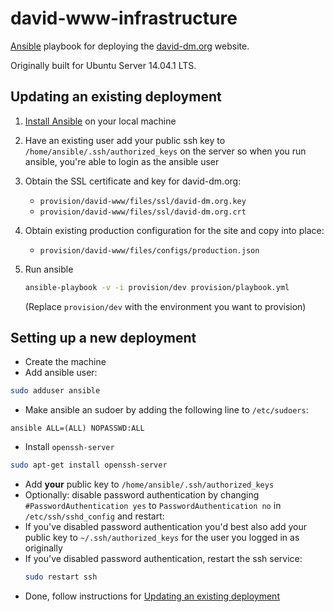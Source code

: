# david-www-infrastructure

[Ansible](http://www.ansible.com/) playbook for deploying the [david-dm.org](https://david-dm.org/) website.

Originally built for Ubuntu Server 14.04.1 LTS.

## Updating an existing deployment

1. [Install Ansible](http://docs.ansible.com/intro_installation.html) on your local machine
2. Have an existing user add your public ssh key to `/home/ansible/.ssh/authorized_keys` on the server so when you run ansible, you're able to login  as the ansible user
3. Obtain the SSL certificate and key for david-dm.org:
    * `provision/david-www/files/ssl/david-dm.org.key`
    * `provision/david-www/files/ssl/david-dm.org.crt`
4. Obtain existing production configuration for the site and copy into place:
    * `provision/david-www/files/configs/production.json`
5. Run ansible

    ```sh
    ansible-playbook -v -i provision/dev provision/playbook.yml
    ```

    (Replace `provision/dev` with the environment you want to provision)

## Setting up a new deployment

* Create the machine
* Add ansible user:

```sh
sudo adduser ansible
```

* Make ansible an sudoer by adding the following line to `/etc/sudoers`:

```
ansible ALL=(ALL) NOPASSWD:ALL
```

* Install `openssh-server`

```sh
sudo apt-get install openssh-server
```

* Add **your** public key to `/home/ansible/.ssh/authorized_keys`
* Optionally: disable password authentication by changing `#PasswordAuthentication yes` to `PasswordAuthentication no` in `/etc/ssh/sshd_config` and restart:
* If you've disabled password authentication you'd best also add your public key to `~/.ssh/authorized_keys` for the user you logged in as originally
* If you've disabled password authentication, restart the ssh service:
    ```sh
    sudo restart ssh
    ```
* Done, follow instructions for [Updating an existing deployment](#updating-an-existing-deployment)